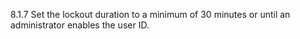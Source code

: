 8.1.7 Set the lockout duration to a 
minimum of 30 minutes or until an 
administrator enables the user ID. 


